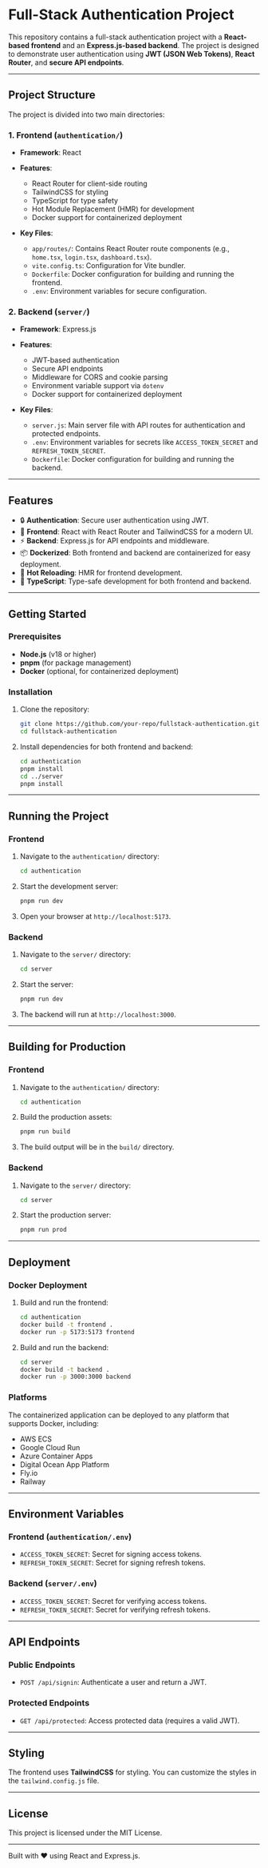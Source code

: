 # Full-Stack Authentication Project

This repository contains a full-stack authentication project with a **React-based frontend** and an **Express.js-based backend**. The project is designed to demonstrate user authentication using **JWT (JSON Web Tokens)**, **React Router**, and **secure API endpoints**.

---

## Project Structure

The project is divided into two main directories:

### 1. **Frontend** (`authentication/`)

- **Framework**: React
- **Features**:

  - React Router for client-side routing
  - TailwindCSS for styling
  - TypeScript for type safety
  - Hot Module Replacement (HMR) for development
  - Docker support for containerized deployment

- **Key Files**:
  - `app/routes/`: Contains React Router route components (e.g., `home.tsx`, `login.tsx`, `dashboard.tsx`).
  - `vite.config.ts`: Configuration for Vite bundler.
  - `Dockerfile`: Docker configuration for building and running the frontend.
  - `.env`: Environment variables for secure configuration.

### 2. **Backend** (`server/`)

- **Framework**: Express.js
- **Features**:

  - JWT-based authentication
  - Secure API endpoints
  - Middleware for CORS and cookie parsing
  - Environment variable support via `dotenv`
  - Docker support for containerized deployment

- **Key Files**:
  - `server.js`: Main server file with API routes for authentication and protected endpoints.
  - `.env`: Environment variables for secrets like `ACCESS_TOKEN_SECRET` and `REFRESH_TOKEN_SECRET`.
  - `Dockerfile`: Docker configuration for building and running the backend.

---

## Features

- 🔒 **Authentication**: Secure user authentication using JWT.
- 🚀 **Frontend**: React with React Router and TailwindCSS for a modern UI.
- ⚡ **Backend**: Express.js for API endpoints and middleware.
- 📦 **Dockerized**: Both frontend and backend are containerized for easy deployment.
- 🔄 **Hot Reloading**: HMR for frontend development.
- 📖 **TypeScript**: Type-safe development for both frontend and backend.

---

## Getting Started

### Prerequisites

- **Node.js** (v18 or higher)
- **pnpm** (for package management)
- **Docker** (optional, for containerized deployment)

### Installation

1. Clone the repository:

   ```bash
   git clone https://github.com/your-repo/fullstack-authentication.git
   cd fullstack-authentication
   ```

2. Install dependencies for both frontend and backend:
   ```bash
   cd authentication
   pnpm install
   cd ../server
   pnpm install
   ```

---

## Running the Project

### Frontend

1. Navigate to the `authentication/` directory:

   ```bash
   cd authentication
   ```

2. Start the development server:

   ```bash
   pnpm run dev
   ```

3. Open your browser at `http://localhost:5173`.

### Backend

1. Navigate to the `server/` directory:

   ```bash
   cd server
   ```

2. Start the server:

   ```bash
   pnpm run dev
   ```

3. The backend will run at `http://localhost:3000`.

---

## Building for Production

### Frontend

1. Navigate to the `authentication/` directory:

   ```bash
   cd authentication
   ```

2. Build the production assets:

   ```bash
   pnpm run build
   ```

3. The build output will be in the `build/` directory.

### Backend

1. Navigate to the `server/` directory:

   ```bash
   cd server
   ```

2. Start the production server:
   ```bash
   pnpm run prod
   ```

---

## Deployment

### Docker Deployment

1. Build and run the frontend:

   ```bash
   cd authentication
   docker build -t frontend .
   docker run -p 5173:5173 frontend
   ```

2. Build and run the backend:
   ```bash
   cd server
   docker build -t backend .
   docker run -p 3000:3000 backend
   ```

### Platforms

The containerized application can be deployed to any platform that supports Docker, including:

- AWS ECS
- Google Cloud Run
- Azure Container Apps
- Digital Ocean App Platform
- Fly.io
- Railway

---

## Environment Variables

### Frontend (`authentication/.env`)

- `ACCESS_TOKEN_SECRET`: Secret for signing access tokens.
- `REFRESH_TOKEN_SECRET`: Secret for signing refresh tokens.

### Backend (`server/.env`)

- `ACCESS_TOKEN_SECRET`: Secret for verifying access tokens.
- `REFRESH_TOKEN_SECRET`: Secret for verifying refresh tokens.

---

## API Endpoints

### Public Endpoints

- `POST /api/signin`: Authenticate a user and return a JWT.

### Protected Endpoints

- `GET /api/protected`: Access protected data (requires a valid JWT).

---

## Styling

The frontend uses **TailwindCSS** for styling. You can customize the styles in the `tailwind.config.js` file.

---

## License

This project is licensed under the MIT License.

---

Built with ❤️ using React and Express.js.
